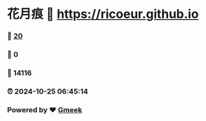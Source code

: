 # 花月痕 :link: https://ricoeur.github.io 
### :page_facing_up: [20](https://ricoeur.github.io/tag.html) 
### :speech_balloon: 0 
### :hibiscus: 14116 
### :alarm_clock: 2024-10-25 06:45:14 
### Powered by :heart: [Gmeek](https://github.com/Meekdai/Gmeek)
